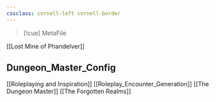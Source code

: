 ```yaml
---
cssclass: cornell-left cornell-border
---
```

>[!cue] MetaFile

[[Lost Mine of Phandelver]]

## Dungeon_Master_Config

[[Roleplaying and Inspiration]]
[[Roleplay_Encounter_Generation]]
[[The Dungeon Master]]
[[The Forgotten Realms]]
